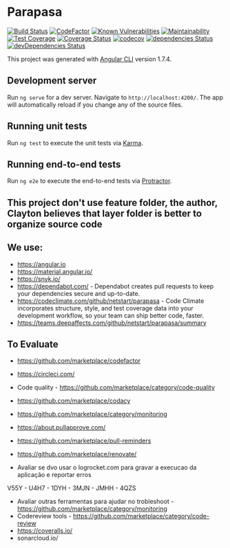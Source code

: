 # Parapasa
[![Build Status](https://travis-ci.org/netstart/parapasa.svg?branch=master)](https://travis-ci.org/netstart/parapasa)
[![CodeFactor](https://www.codefactor.io/repository/github/netstart/parapasa/badge)](https://www.codefactor.io/repository/github/netstart/parapasa)
[![Known Vulnerabilities](https://snyk.io/test/github/netstart/parapasa/badge.svg?targetFile=package.json)](https://snyk.io/test/github/netstart/parapasa?targetFile=package.json)
[![Maintainability](https://api.codeclimate.com/v1/badges/e578fb2b6fa6e2adbda1/maintainability)](https://codeclimate.com/github/netstart/parapasa/maintainability)
[![Test Coverage](https://api.codeclimate.com/v1/badges/e578fb2b6fa6e2adbda1/test_coverage)](https://codeclimate.com/github/netstart/parapasa/test_coverage)
[![Coverage Status](https://coveralls.io/repos/github/netstart/parapasa/badge.svg?branch=master)](https://coveralls.io/github/netstart/parapasa?branch=master)
[![codecov](https://codecov.io/gh/netstart/parapasa/branch/master/graph/badge.svg)](https://codecov.io/gh/netstart/parapasa)
[![dependencies Status](https://david-dm.org/netstart/parapasa/status.svg)](https://david-dm.org/netstart/parapasa)
[![devDependencies Status](https://david-dm.org/netstart/parapasa/dev-status.svg)](https://david-dm.org/netstart/parapasa?type=dev)

This project was generated with [Angular CLI](https://github.com/angular/angular-cli) version 1.7.4.

## Development server

Run `ng serve` for a dev server. Navigate to `http://localhost:4200/`. The app will automatically reload if you change any of the source files.


## Running unit tests

Run `ng test` to execute the unit tests via [Karma](https://karma-runner.github.io).

## Running end-to-end tests

Run `ng e2e` to execute the end-to-end tests via [Protractor](http://www.protractortest.org/).


## This project don't use feature folder, the author, Clayton believes that layer folder is better to organize source code


## We use:
  - https://angular.io
  - https://material.angular.io/
  - https://snyk.io/
  - https://dependabot.com/ - Dependabot creates pull requests to keep your dependencies secure and up-to-date.
  - https://codeclimate.com/github/netstart/parapasa - Code Climate incorporates structure, style, and test coverage data into your development workflow, so your team can ship better code, faster.
  - https://teams.deepaffects.com/github/netstart/parapasa/summary


## To Evaluate
- https://github.com/marketplace/codefactor
- https://circleci.com/
- Code quality - https://github.com/marketplace/category/code-quality
- https://github.com/marketplace/codacy
- https://github.com/marketplace/category/monitoring
- https://about.pullapprove.com/
- https://github.com/marketplace/pull-reminders
- https://github.com/marketplace/renovate/
  
- Avaliar se dvo usar o logrocket.com para gravar a execucao da aplicação e reportar erros

V55Y - U4H7 - 1DYH - 3MJN - JMHH - 4QZS

- Avaliar outras ferramentas para ajudar no trobleshoot - https://github.com/marketplace/category/monitoring
- Codereview tools - https://github.com/marketplace/category/code-review
- https://coveralls.io/
- sonarcloud.io/

 
 
